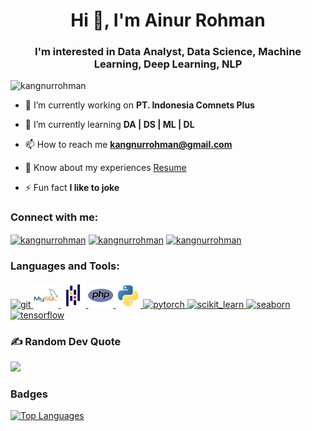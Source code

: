 <h1 align="center">Hi 👋, I'm Ainur Rohman</h1>
<h3 align="center">I'm interested in Data Analyst, Data Science, Machine Learning, Deep Learning, NLP</h3>

<p align="left"> <img src="https://komarev.com/ghpvc/?username=kangnurrohman&label=Profile%20views&color=0e75b6&style=flat" alt="kangnurrohman" /> </p>

- 🔭 I’m currently working on **PT. Indonesia Comnets Plus**

- 🌱 I’m currently learning **DA | DS | ML | DL**

- 📫 How to reach me **kangnurrohman@gmail.com**

- 📄 Know about my experiences [Resume](https://drive.google.com/file/d/1mE5VWiQ5JstjxGtrknKn1OSS9OSDAPMx/view?usp=sharing)

- ⚡ Fun fact **I like to joke**

<h3 align="left">Connect with me:</h3>
<p align="left">
<a href="https://twitter.com/kangnurrohman" target="blank"><img align="center" src="https://raw.githubusercontent.com/rahuldkjain/github-profile-readme-generator/master/src/images/icons/Social/twitter.svg" alt="kangnurrohman" height="30" width="40" /></a>
<a href="https://linkedin.com/in/kangnurrohman" target="blank"><img align="center" src="https://raw.githubusercontent.com/rahuldkjain/github-profile-readme-generator/master/src/images/icons/Social/linked-in-alt.svg" alt="kangnurrohman" height="30" width="40" /></a>
<a href="https://kaggle.com/kangnurrohman" target="blank"><img align="center" src="https://raw.githubusercontent.com/rahuldkjain/github-profile-readme-generator/master/src/images/icons/Social/kaggle.svg" alt="kangnurrohman" height="30" width="40" /></a>
</p>


<h3 align="left">Languages and Tools:</h3>
<p align="left"> <a href="https://git-scm.com/" target="_blank" rel="noreferrer"> <img src="https://www.vectorlogo.zone/logos/git-scm/git-scm-icon.svg" alt="git" width="40" height="40"/> </a> <a href="https://www.mysql.com/" target="_blank" rel="noreferrer"> <img src="https://raw.githubusercontent.com/devicons/devicon/master/icons/mysql/mysql-original-wordmark.svg" alt="mysql" width="40" height="40"/> </a> <a href="https://pandas.pydata.org/" target="_blank" rel="noreferrer"> <img src="https://raw.githubusercontent.com/devicons/devicon/2ae2a900d2f041da66e950e4d48052658d850630/icons/pandas/pandas-original.svg" alt="pandas" width="40" height="40"/> </a> <a href="https://www.php.net" target="_blank" rel="noreferrer"> <img src="https://raw.githubusercontent.com/devicons/devicon/master/icons/php/php-original.svg" alt="php" width="40" height="40"/> </a> <a href="https://www.python.org" target="_blank" rel="noreferrer"> <img src="https://raw.githubusercontent.com/devicons/devicon/master/icons/python/python-original.svg" alt="python" width="40" height="40"/> </a> <a href="https://pytorch.org/" target="_blank" rel="noreferrer"> <img src="https://www.vectorlogo.zone/logos/pytorch/pytorch-icon.svg" alt="pytorch" width="40" height="40"/> </a> <a href="https://scikit-learn.org/" target="_blank" rel="noreferrer"> <img src="https://upload.wikimedia.org/wikipedia/commons/0/05/Scikit_learn_logo_small.svg" alt="scikit_learn" width="40" height="40"/> </a> <a href="https://seaborn.pydata.org/" target="_blank" rel="noreferrer"> <img src="https://seaborn.pydata.org/_images/logo-mark-lightbg.svg" alt="seaborn" width="40" height="40"/> </a> <a href="https://www.tensorflow.org" target="_blank" rel="noreferrer"> <img src="https://www.vectorlogo.zone/logos/tensorflow/tensorflow-icon.svg" alt="tensorflow" width="40" height="40"/> </a> </p>


### ✍️ Random Dev Quote
![](https://quotes-github-readme.vercel.app/api?type=horizontal&theme=radical)

### Badges

<a href="https://github.com/kangnurrohman" align="left"><img src="https://github-readme-stats.vercel.app/api/top-langs/?username=kangnurrohman&langs_count=10&title_color=ffffff&text_color=ffffff&icon_color=0891b2&bg_color=27272a&hide_border=true&locale=en&custom_title=Top%20%Languages" alt="Top Languages" /></a>
